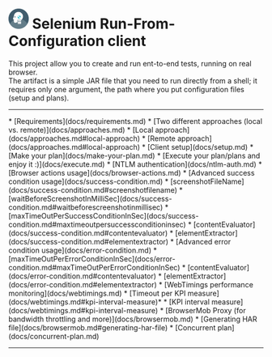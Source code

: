 # <img src="./docs/images/icon.png" width="40"/> Selenium Run-From-Configuration client
This project allow you to create and run ent-to-end tests, running on real browser.<br/>
The artifact is a simple JAR file that you need to run directly from a shell; it requires only one argument, the path where you put configuration files (setup and plans).

<hr/>
* [Requirements](docs/requirements.md)
* [Two different approaches (local vs. remote)](docs/approaches.md)
 * [Local approach](docs/approaches.md#local-approach)
 * [Remote approach](docs/approaches.md#local-approach)
* [Client setup](docs/setup.md)
* [Make your plan](docs/make-your-plan.md)
* [Execute your plan/plans and enjoy it :)](docs/execute.md)
* [NTLM authentication](docs/ntlm-auth.md)
* [Browser actions usage](docs/browser-actions.md)
* [Advanced success condition usage](docs/success-condition.md)
 * [screenshotFileName](docs/success-condition.md#screenshotfilename)
 * [waitBeforeScreenshotInMilliSec](docs/success-condition.md#waitbeforescreenshotinmillisec)
 * [maxTimeOutPerSuccessConditionInSec](docs/success-condition.md#maxtimeoutpersuccessconditioninsec)
 * [contentEvaluator](docs/success-condition.md#contentevaluator)
 * [elementExtractor](docs/success-condition.md#elementextractor)
* [Advanced error condition usage](docs/error-condition.md)
 * [maxTimeOutPerErrorConditionInSec](docs/error-condition.md#maxTimeOutPerErrorConditionInSec)
 * [contentEvaluator](docs/error-condition.md#contentevaluator)
 * [elementExtractor](docs/error-condition.md#elementextractor)
* [WebTimings performance monitoring](docs/webtimings.md)
 * [Timeout per KPI measure](docs/webtimings.md#kpi-interval-measure)*
 * [KPI interval measure](docs/webtimings.md#kpi-interval-measure)
* [BrowserMob Proxy (for bandwidth throttling and more)](docs/browsermob.md)
 * [Generating HAR file](docs/browsermob.md#generating-har-file)
* [Concurrent plan](docs/concurrent-plan.md)
<hr/>